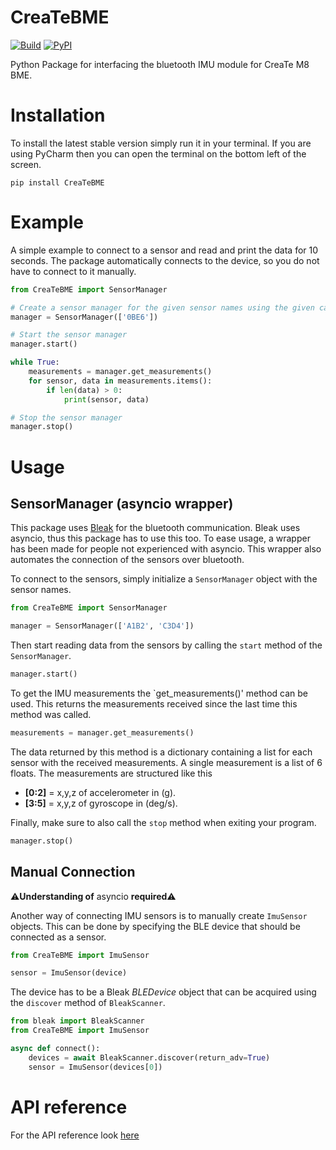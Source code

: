 # CreaTeBME

[![Build](https://github.com/CreaTe-M8-BME/CreaTeBME/actions/workflows/build_publish.yml/badge.svg)](https://github.com/CreaTe-M8-BME/CreaTeBME/actions/workflows/build_publish.yml)
[![PyPI](https://img.shields.io/pypi/v/CreaTeBME)](https://pypi.org/project/CreaTeBME/)

Python Package for interfacing the bluetooth IMU module for CreaTe M8 BME.

# Installation
To install the latest stable version simply run it in your terminal.
If you are using PyCharm then you can open the terminal on the bottom left of the screen.
```shell
pip install CreaTeBME
```

# Example
A simple example to connect to a sensor and read and print the data for 10 seconds.
The package automatically connects to the device, so you do not have to connect to it manually.
```python
from CreaTeBME import SensorManager

# Create a sensor manager for the given sensor names using the given callback
manager = SensorManager(['0BE6'])

# Start the sensor manager
manager.start()

while True:
    measurements = manager.get_measurements()
    for sensor, data in measurements.items():
        if len(data) > 0:
            print(sensor, data)

# Stop the sensor manager
manager.stop()
```

# Usage

## SensorManager (asyncio wrapper)
This package uses [Bleak](https://github.com/hbldh/bleak) for the bluetooth communication.
Bleak uses asyncio, thus this package has to use this too.
To ease usage, a wrapper has been made for people not experienced with asyncio.
This wrapper also automates the connection of the sensors over bluetooth.

To connect to the sensors, simply initialize a `SensorManager` object with the sensor names.
```python
from CreaTeBME import SensorManager

manager = SensorManager(['A1B2', 'C3D4'])
```
Then start reading data from the sensors by calling the `start` method of the `SensorManager`.
```python
manager.start()
```

To get the IMU measurements the `get_measurements()' method can be used.
This returns the measurements received since the last time this method was called.
```python
measurements = manager.get_measurements()
```

The data returned by this method is a dictionary containing a list for each sensor with the received measurements.
A single measurement is a list of 6 floats.
The measurements are structured like this
- **[0:2]** = x,y,z of accelerometer in (g).
- **[3:5]** = x,y,z of gyroscope in (deg/s).

Finally, make sure to also call the `stop` method when exiting your program.
```python
manager.stop()
```
## Manual Connection
⚠️**Understanding of** asyncio **required**⚠️

Another way of connecting IMU sensors is to manually create `ImuSensor` objects.
This can be done by specifying the BLE device that should be connected as a sensor.
```python
from CreaTeBME import ImuSensor

sensor = ImuSensor(device)
```

The device has to be a Bleak _BLEDevice_ object that can be acquired using the `discover` method of `BleakScanner`.
```python
from bleak import BleakScanner
from CreaTeBME import ImuSensor

async def connect():
    devices = await BleakScanner.discover(return_adv=True)
    sensor = ImuSensor(devices[0])
```

# API reference

For the API reference look [here](https://github.com/CreaTe-M8-BME/CreaTeBME/blob/main/docs/README.md)

